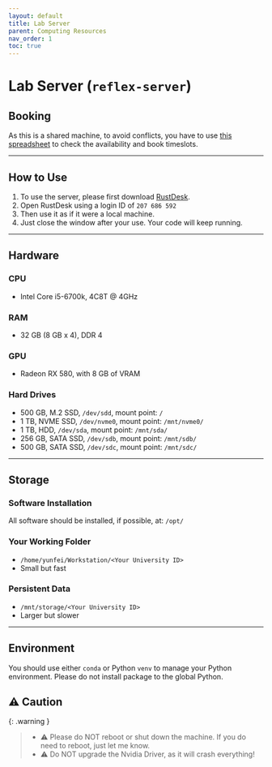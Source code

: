 ```yaml
---
layout: default
title: Lab Server
parent: Computing Resources
nav_order: 1
toc: true
---
```


# Lab Server (`reflex-server`)

## Booking

As this is a shared machine, to avoid conflicts, you have to use [this spreadsheet](https://docs.google.com/spreadsheets/d/1W5mpbAEKUQXTg1ZdBDx6h2xm0srli53Eu4JJge7ovd8/edit?gid=0#gid=0) to check the availability and book timeslots.

---

## How to Use

1. To use the server, please first download [RustDesk](https://rustdesk.com/).
2. Open RustDesk using a login ID of `207 686 592`
3. Then use it as if it were a local machine.
4. Just close the window after your use. Your code will keep running.

---

## Hardware

### CPU

- Intel Core i5-6700k, 4C8T @ 4GHz

### RAM

- 32 GB (8 GB x 4), DDR 4

### GPU

- Radeon RX 580, with 8 GB of VRAM

### Hard Drives
- 500 GB, M.2 SSD, `/dev/sdd`, mount point: `/`
- 1 TB, NVME SSD, `/dev/nvme0`, mount point: `/mnt/nvme0/`
- 1 TB, HDD, `/dev/sda`, mount point: `/mnt/sda/`
- 256 GB, SATA SSD, `/dev/sdb`, mount point: `/mnt/sdb/`
- 500 GB, SATA SSD, `/dev/sdc`, mount point: `/mnt/sdc/`

---

## Storage

### Software Installation

All software should be installed, if possible, at: `/opt/`

### Your Working Folder

- `/home/yunfei/Workstation/<Your University ID>`
- Small but fast

### Persistent Data

- `/mnt/storage/<Your University ID>`
- Larger but slower

---

## Environment

You should use either `conda` or Python `venv` to manage your Python environment. Please do not install package to the global Python.

## ⚠️ Caution

{: .warning }
> - ⚠️ Please do NOT reboot or shut down the machine. If you do need to reboot, just let me know.
> - ⚠️ Do NOT upgrade the Nvidia Driver, as it will crash everything!

